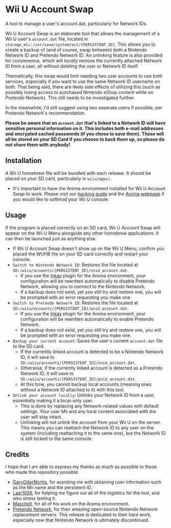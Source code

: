 # Wii U Account Swap

A tool to manage a user's account.dat, particularly for Network IDs.

Wii U Account Swap is an elaborate tool that allows the management of a Wii U user's `account.dat` file, located in `storage_mlc:/usr/save/system/act/[PERSISTENT_ID]`. This allows you to create a backup of (and of course, swap between) both a Nintendo Network ID and Pretendo Network ID. An unlinking feature is also provided for convienence, which will *locally* remove the currently attached Network ID from a user, all without deleting the user or Network ID itself.

Theoretically, this swap would limit needing two user accounts to use both services, especially if you want to use the same Network ID username on both. That being said, there are likely side effects of utilizing this (such as possibly losing access to purchased Nintendo eShop content while on Pretendo Network). This still needs to be investigated further. 

In the meanwhile, I'd still suggest using two seperate users if possible, per Pretendo Network's recommendation.

**Please be aware that an `account.dat` that's linked to a Network ID will have sensitive personal information on it. This includes both e-mail addresses and encrypted cached passwords (if you chose to save them). These will all be stored on your SD Card if you choose to back them up, so please do not share them with anybody!**

## Installation
A Wii U homebrew file will be bundled with each release. It should be placed on your SD card, particularly in `wiiu/apps/`.
* It's important to have the Aroma environment installed for Wii U Account Swap to work. Please visit our [hacking guide](https://wiiu.hacks.guide/) and the [Aroma webpage](https://aroma.foryour.cafe/) if you would like to softmod your Wii U console.

## Usage
If the program is placed correctly on an SD card, Wii U Account Swap will appear on the Wii U Menu alongside any other homebrew applications. It can then be launched just as anything else.
* If Wii U Account Swap doesn't show up on the Wii U Menu, confirm you placed the WUHB file on your SD card correctly and restart your console.
* `Switch to Nintendo Network ID`: Restores the file located at `SD:/wiiu/accounts/[PERSISTENT_ID]/nnid_account.dat`.
    * If you use the [Inkay](https://github.com/PretendoNetwork/Inkay) plugin for the Aroma environment, your configuration will be rewritten automatically to disable Pretendo Network, allowing you to connect to the Nintendo Network.
    * If a backup does not exist, yet you still try and restore one, you will be prompted with an error requesting you make one.
* `Switch to Pretendo Network ID`: Restores the file located at `SD:/wiiu/accounts/[PERSISTENT_ID]/pnid_account.dat`.
    * If you use the [Inkay](https://github.com/PretendoNetwork/Inkay) plugin for the Aroma environment, your configuration will be rewritten automatically to enable Pretendo Network.
    * If a backup does not exist, yet you still try and restore one, you will be prompted with an error requesting you make one.
* `Backup your current account`: Saves the user's current `account.dat` file to the SD card.
    * If the currently linked account is detected to be a Nintendo Network ID, it will save to `SD:/wiiu/accounts/[PERSISTENT_ID]/nnid_account.dat`.
    * Otherwise, if the currently linked account is detected as a Pretendo Network ID, it will save to `SD:/wiiu/accounts/[PERSISTENT_ID]/pnid_account.dat`.
    * At this time, you cannot backup local accounts (meaning ones without a Network ID attached to it) with this tool.
* `Unlink your account locally`: Unlinks your Network ID from a user, essentially making it a local-only user.
    * This is done by replacing any Network-related values with default settings. Your user Mii and any local content associated with the user will stay intact.
    * Unlinking will not unlink the account from your Wii U on the server. This means you can reattach the Network ID to any user on the system (including reattaching it to the same one), but the Network ID is still locked to the same console.

## Credits
I hope that I am able to express my thanks as much as possible to those who made this repository possible.
* [GaryOderNichts](https://github.com/GaryOderNichts), for assisting me with obtaining user information such as the Mii name and the persistent ID.
* [Lazr1026](https://github.com/Lazr1026), for helping me figure out all of the logistics for the tool, and also stress testing it.
* [Maschell](https://github.com/Maschell), for all of his work on the Aroma environment.
* [Pretendo Network](https://github.com/PretendoNetwork/), for their amazing open-source Nintendo Network replacement servers. This release is dedicated to their hard work, especially now that Nintendo Network is ultimately discontinued.